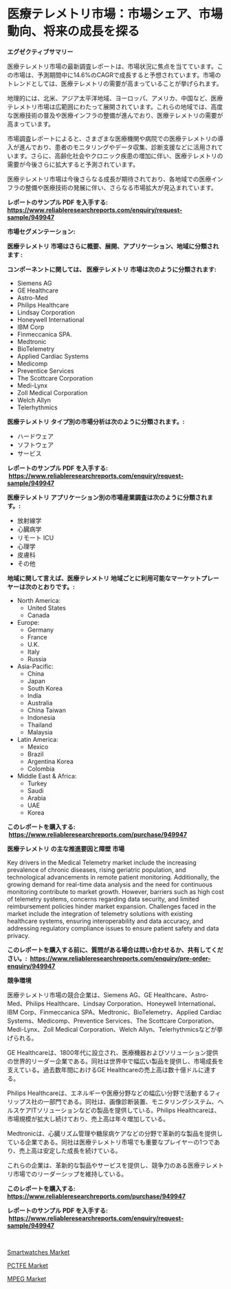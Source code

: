 <p><h1>医療テレメトリ市場：市場シェア、市場動向、将来の成長を探る</h1></p><p><strong>エグゼクティブサマリー</strong></p>
<p><p>医療テレメトリ市場の最新調査レポートは、市場状況に焦点を当てています。この市場は、予測期間中に14.6%のCAGRで成長すると予想されています。市場のトレンドとしては、医療テレメトリの需要が高まっていることが挙げられます。</p><p>地理的には、北米、アジア太平洋地域、ヨーロッパ、アメリカ、中国など、医療テレメトリ市場は広範囲にわたって展開されています。これらの地域では、高度な医療技術の普及や医療インフラの整備が進んでおり、医療テレメトリの需要が高まっています。</p><p>市場調査レポートによると、さまざまな医療機関や病院での医療テレメトリの導入が進んでおり、患者のモニタリングやデータ収集、診断支援などに活用されています。さらに、高齢化社会やクロニック疾患の増加に伴い、医療テレメトリの需要が今後さらに拡大すると予測されています。</p><p>医療テレメトリ市場は今後さらなる成長が期待されており、各地域での医療インフラの整備や医療技術の発展に伴い、さらなる市場拡大が見込まれています。</p></p>
<p><strong>レポートのサンプル PDF を入手する: <a href="https://www.reliableresearchreports.com/enquiry/request-sample/949947">https://www.reliableresearchreports.com/enquiry/request-sample/949947</a></strong></p>
<p><strong>市場セグメンテーション:</strong></p>
<p><strong> 医療テレメトリ 市場はさらに概要、展開、アプリケーション、地域に分類されます :</strong></p>
<p><strong>コンポーネントに関しては、 医療テレメトリ 市場は次のように分類されます: &nbsp;</strong></p>
<p><ul><li>Siemens AG</li><li>GE Healthcare</li><li>Astro-Med</li><li>Philips Healthcare</li><li>Lindsay Corporation</li><li>Honeywell International</li><li>IBM Corp</li><li>Finmeccanica SPA.</li><li>Medtronic</li><li>BioTelemetry</li><li>Applied Cardiac Systems</li><li>Medicomp</li><li>Preventice Services</li><li>The Scottcare Corporation</li><li>Medi-Lynx</li><li>Zoll Medical Corporation</li><li>Welch Allyn</li><li>Telerhythmics</li></ul></p>
<p><strong> 医療テレメトリ タイプ別の市場分析は次のように分類されます。:</strong></p>
<p><ul><li>ハードウェア</li><li>ソフトウェア</li><li>サービス</li></ul></p>
<p><strong>レポートのサンプル PDF を入手する: &nbsp;<a href="https://www.reliableresearchreports.com/enquiry/request-sample/949947">https://www.reliableresearchreports.com/enquiry/request-sample/949947</a></strong></p>
<p><strong> 医療テレメトリ アプリケーション別の市場産業調査は次のように分類されます。:</strong></p>
<p><ul><li>放射線学</li><li>心臓病学</li><li>リモート ICU</li><li>心理学</li><li>皮膚科</li><li>その他</li></ul></p>
<p><strong>地域に関して言えば、医療テレメトリ 地域ごとに利用可能なマーケットプレーヤーは次のとおりです。:</strong></p>
<p><ul>
    <li>
        North America:
        <ul>
            <li>United States</li>
            <li>Canada</li>
        </ul>
    </li>
    <li>
        Europe:
        <ul>
            <li>Germany</li>
            <li>France</li>
            <li>U.K.</li>
            <li>Italy</li>
            <li>Russia</li>
        </ul>
    </li>
    <li>
        Asia-Pacific:
        <ul>
            <li>China</li>
            <li>Japan</li>
            <li>South Korea</li>
            <li>India</li>
            <li>Australia</li>
            <li>China Taiwan</li>
            <li>Indonesia</li>
            <li>Thailand</li>
            <li>Malaysia</li>
        </ul>
    </li>
    <li>
        Latin America:
        <ul>
            <li>Mexico</li>
            <li>Brazil</li>
            <li>Argentina Korea</li>
            <li>Colombia</li>
        </ul>
    </li>
    <li>
        Middle East & Africa:
        <ul>
            <li>Turkey</li>
            <li>Saudi</li>
            <li>Arabia</li>
            <li>UAE</li>
            <li>Korea</li>
        </ul>
    </li>
    </ul></p>
<p><strong>このレポートを購入する: &nbsp;<a href="https://www.reliableresearchreports.com/purchase/949947">https://www.reliableresearchreports.com/purchase/949947</a></strong></p>
<p><strong>医療テレメトリ の主な推進要因と障壁 市場</strong></p>
<p><p>Key drivers in the Medical Telemetry market include the increasing prevalence of chronic diseases, rising geriatric population, and technological advancements in remote patient monitoring. Additionally, the growing demand for real-time data analysis and the need for continuous monitoring contribute to market growth. However, barriers such as high cost of telemetry systems, concerns regarding data security, and limited reimbursement policies hinder market expansion. Challenges faced in the market include the integration of telemetry solutions with existing healthcare systems, ensuring interoperability and data accuracy, and addressing regulatory compliance issues to ensure patient safety and data privacy.</p></p>
<p><strong>このレポートを購入する前に、質問がある場合は問い合わせるか、共有してください。:&nbsp; <a href="https://www.reliableresearchreports.com/enquiry/pre-order-enquiry/949947">https://www.reliableresearchreports.com/enquiry/pre-order-enquiry/949947</a></strong></p>
<p><strong>競争環境</strong></p>
<p><p>医療テレメトリ市場の競合企業は、Siemens AG、GE Healthcare、Astro-Med、Philips Healthcare、Lindsay Corporation、Honeywell International、IBM Corp、Finmeccanica SPA、Medtronic、BioTelemetry、Applied Cardiac Systems、Medicomp、Preventice Services、The Scottcare Corporation、Medi-Lynx、Zoll Medical Corporation、Welch Allyn、Telerhythmicsなどが挙げられる。 </p><p>GE Healthcareは、1800年代に設立され、医療機器およびソリューション提供の世界的リーダー企業である。同社は世界中で幅広い製品を提供し、市場成長を支えている。過去数年間におけるGE Healthcareの売上高は数十億ドルに達する。</p><p>Philips Healthcareは、エネルギーや医療分野などの幅広い分野で活動するフィリップス社の一部門である。同社は、画像診断装置、モニタリングシステム、ヘルスケアITソリューションなどの製品を提供している。Philips Healthcareは、市場規模が拡大し続けており、売上高は年々増加している。</p><p>Medtronicは、心臓リズム管理や糖尿病ケアなどの分野で革新的な製品を提供している企業である。同社は医療テレメトリ市場でも重要なプレイヤーの1つであり、売上高は安定した成長を続けている。</p><p>これらの企業は、革新的な製品やサービスを提供し、競争力のある医療テレメトリ市場でのリーダーシップを維持している。</p></p>
<p><strong>このレポートを購入する: &nbsp; <a href="https://www.reliableresearchreports.com/purchase/949947">https://www.reliableresearchreports.com/purchase/949947</a></strong></p>
<p><strong>レポートのサンプル PDF を入手する: &nbsp;<a href="https://www.reliableresearchreports.com/enquiry/request-sample/949947">https://www.reliableresearchreports.com/enquiry/request-sample/949947</a></strong><strong></strong></p>
<p>&nbsp;</p>
<p><p><a href="https://github.com/joannesouthgate/Market-Research-Report-List-2/blob/main/smartwatches-market.md">Smartwatches Market</a></p><p><a href="https://invited-way-688.notion.site/Global-PCTFE-Market-by-Types-Applications-and-Major-Players-with-Regional-Growth-Rate-Analysis-an-f440020fe5494706bf01d778c8e90ca7">PCTFE Market</a></p><p><a href="https://butternut-bug-553.notion.site/Decoding-the-MPEG-Market-A-Deep-Dive-into-the-Latest-Market-Trends-Market-Segmentation-and-Compet-a39b75ea84f345db9205b15d5fd8db39">MPEG Market</a></p></p>